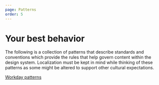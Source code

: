 ```yaml
---
page: Patterns
order: 5
---
```


# Your best **behavior**

The following is a collection of patterns that describe standards and conventions which provide the rules that help govern content within the design system. Localization must be kept in mind while thinking of these patterns as some might be altered to support other cultural expectations.

[Workday patterns](https://design.workday.com/content/language-and-style/acronyms)